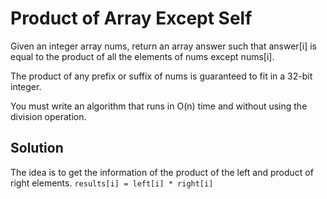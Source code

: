 # Product of Array Except Self

Given an integer array nums, return an array answer such that answer[i] is equal to the product of all the elements of nums except nums[i].

The product of any prefix or suffix of nums is guaranteed to fit in a 32-bit integer.

You must write an algorithm that runs in O(n) time and without using the division operation.

## Solution

The idea is to get the information of the product of the left and product of right elements. `results[i] = left[i] * right[i]`